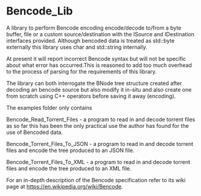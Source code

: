 # Bencode_Lib

A library to perform Bencode encoding encode/decode to/from
a byte buffer, file or a custom source/destination with the
ISource and IDestination interfaces provided. Although bencoded 
data is treated as std::byte externally this library uses char 
and std::string internally.

At present it will report incorrect Bencode syntax but will not be
specific about what error has occurred.This is reasoned to add too 
much overhead to the process of parsing for the requirements of this 
library. 

The library can both interrogate the BNode tree structure created after
decoding an bencode source but also modify it in-situ and also create one
from scratch using C++ operators before saving it away (encoding).

The examples folder only contains 

Bencode_Read_Torrent_Files - a program to read in and decode 
torrent files as so far this has been the only practical use the 
author has found for the use of Bencoded data.

Bencode_Torrent_Files_To_JSON - a program to read in and decode torrent files
and encode the tree produced to an JSON file.

Bencode_Torrent_Files_To_XML - a program to read in and decode torrent files
and encode the tree produced to an XML file.

For an in-depth description of the Bencode specification refer 
to its wiki page at https://en.wikipedia.org/wiki/Bencode.